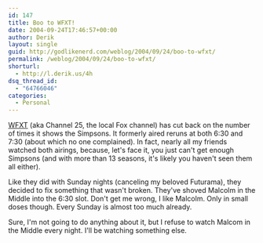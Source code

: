 ```yaml
---
id: 147
title: Boo to WFXT!
date: 2004-09-24T17:46:57+00:00
author: Derik
layout: single
guid: http://godlikenerd.com/weblog/2004/09/24/boo-to-wfxt/
permalink: /weblog/2004/09/24/boo-to-wfxt/
shorturl:
  - http://l.derik.us/4h
dsq_thread_id:
  - "64766046"
categories:
  - Personal
---
```

[WFXT](http://www.wfxt.com/) (aka Channel 25, the local Fox channel) has cut back on the number of times it shows the Simpsons. It formerly aired reruns at both 6:30 and 7:30 (about which no one complained). In fact, nearly all my friends watched both airings, because, let's face it, you just can't get enough Simpsons (and with more than 13 seasons, it's likely you haven't seen them all either).

Like they did with Sunday nights (canceling my beloved Futurama), they decided to fix something that wasn't broken. They've shoved Malcolm in the Middle into the 6:30 slot. Don't get me wrong, I like Malcolm. Only in small doses though. Every Sunday is almost too much already.

Sure, I'm not going to do anything about it, but I refuse to watch Malcom in the Middle every night. I'll be watching something else.